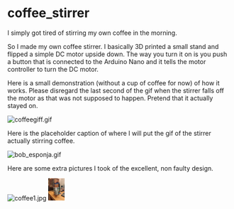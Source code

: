 # coffee_stirrer

<div>
  <p>
    I simply got tired of stirring my own coffee in the morning.
  </p>
  <p>
    So I made my own coffee stirrer. I basically 3D printed a small stand and flipped a simple
    DC motor upside down. The way you turn it on is you push a button that is connected to the Arduino Nano
    and it tells the motor controller to turn the DC motor. 
  </p>
  
  <p>
    Here is a small demonstration (without a cup of coffee for now) of how it works. Please disregard the last second
    of the gif when the stirrer falls off the motor as that was not supposed to happen. Pretend that it actually stayed on.
  </p>
  <img src="coffeegif.gif" alt="coffeegiff.gif" style="height:50px"/>
  
  
  
  <p>
    Here is the placeholder caption of where I will put the gif of the stirrer actually stirring coffee.
  </p>
  <img src="https://media.tenor.com/images/32286fb0c6ae66ff053fc7940d472bdb/tenor.gif" alt="bob_esponja.gif" style="height:50px"/>
  
  <p>
    Here are some extra pictures I took of the excellent, non faulty design. 
  </p>
  <img src="coffee_1.jpg" alt="coffee1.jpg" style="height:50px"/>
  <img src="coffee_2.jpg" alt="coffee2.jpg" style="height:50px"/>
</div>
